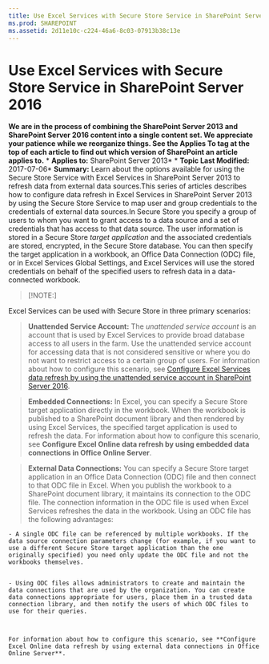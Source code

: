 ```yaml
---
title: Use Excel Services with Secure Store Service in SharePoint Server 2016
ms.prod: SHAREPOINT
ms.assetid: 2d11e10c-c224-46a6-8c03-07913b38c13e
---
```



# Use Excel Services with Secure Store Service in SharePoint Server 2016
 **We are in the process of combining the SharePoint Server 2013 and SharePoint Server 2016 content into a single content set. We appreciate your patience while we reorganize things. See the Applies To tag at the top of each article to find out which version of SharePoint an article applies to.** * **Applies to:** SharePoint Server 2013*  * **Topic Last Modified:** 2017-07-06* **Summary:** Learn about the options available for using the Secure Store Service with Excel Services in SharePoint Server 2013 to refresh data from external data sources.This series of articles describes how to configure data refresh in Excel Services in SharePoint Server 2013 by using the Secure Store Service to map user and group credentials to the credentials of external data sources.In Secure Store you specify a group of users to whom you want to grant access to a data source and a set of credentials that has access to that data source. The user information is stored in a Secure Store  *target application*  and the associated credentials are stored, encrypted, in the Secure Store database. You can then specify the target application in a workbook, an Office Data Connection (ODC) file, or in Excel Services Global Settings, and Excel Services will use the stored credentials on behalf of the specified users to refresh data in a data-connected workbook.
> [!NOTE:]

  
    
    

Excel Services can be used with Secure Store in three primary scenarios:

  
    
    
> **Unattended Service Account:** The *unattended service account*  is an account that is used by Excel Services to provide broad database access to all users in the farm. Use the unattended service account for accessing data that is not considered sensitive or where you do not want to restrict access to a certain group of users. For information about how to configure this scenario, see [Configure Excel Services data refresh by using the unattended service account in SharePoint Server 2016](html/configure-excel-services-data-refresh-by-using-the-unattended-service-account-in.md).
    
  

  
    
    
> **Embedded Connections:** In Excel, you can specify a Secure Store target application directly in the workbook. When the workbook is published to a SharePoint document library and then rendered by using Excel Services, the specified target application is used to refresh the data. For information about how to configure this scenario, see **Configure Excel Online data refresh by using embedded data connections in Office Online Server**.
    
  

  
    
    
> **External Data Connections:** You can specify a Secure Store target application in an Office Data Connection (ODC) file and then connect to that ODC file in Excel. When you publish the workbook to a SharePoint document library, it maintains its connection to the ODC file. The connection information in the ODC file is used when Excel Services refreshes the data in the workbook. Using an ODC file has the following advantages:
    
    - A single ODC file can be referenced by multiple workbooks. If the data source connection parameters change (for example, if you want to use a different Secure Store target application than the one originally specified) you need only update the ODC file and not the workbooks themselves.
    
  
    - Using ODC files allows administrators to create and maintain the data connections that are used by the organization. You can create data connections appropriate for users, place them in a trusted data connection library, and then notify the users of which ODC files to use for their queries.
    
  

    For information about how to configure this scenario, see **Configure Excel Online data refresh by using external data connections in Office Online Server**.
    
  

